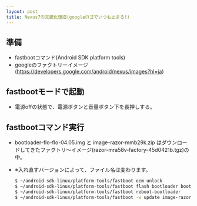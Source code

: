 ```yaml
---
layout: post
title: Nexus7の文鎮化復旧(googleロゴでいつも止まる!)
---
```


## 準備
- fastbootコマンド(Android SDK platform tools)
- googleのファクトリーイメージ(https://developers.google.com/android/nexus/images?hl=ja)

## fastbootモードで起動
- 電源offの状態で、電源ボタンと音量ボタン下を長押しする。

## fastbootコマンド実行
- bootloader-flo-flo-04.05.img と image-razor-mmb29k.zip はダウンロードしてきたファクトリ〜イメージ(razor-mra58v-factory-45d0421b.tgz)の中。
- ※入れ直すバージョンによって、ファイル名は変わります。

  ```Bash
  $ ~/android-sdk-linux/platform-tools/fastboot oem unlock
  $ ~/android-sdk-linux/platform-tools/fastboot flash bootloader bootloader-flo-flo-04.05.img
  $ ~/android-sdk-linux/platform-tools/fastboot reboot-bootloader
  $ ~/android-sdk-linux/platform-tools/fastboot -w update image-razor-mra58v.zip
  ```
